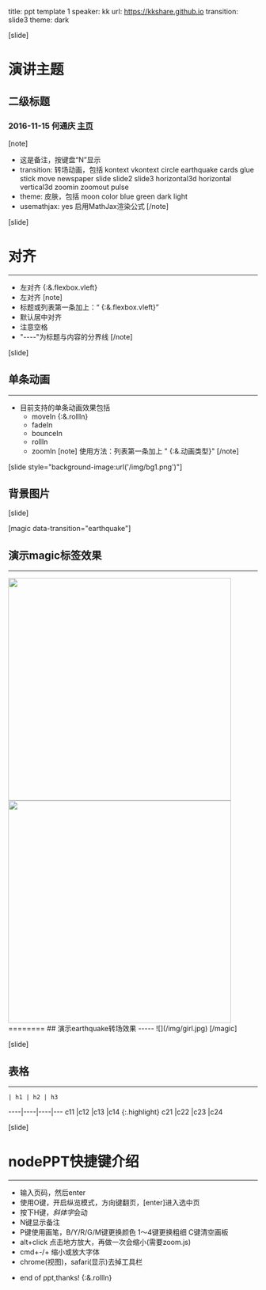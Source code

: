 title: ppt template 1
speaker: kk
url: https://kkshare.github.io
transition: slide3
theme: dark

[slide]

# 演讲主题
## 二级标题

### <font size=3>2016-11-15 何通庆 [主页](https://kkshare.github.io)</font>

[note]
- 这是备注，按键盘“N”显示
- transition: 转场动画，包括
 kontext vkontext circle earthquake cards glue stick move newspaper
 slide slide2 slide3
 horizontal3d horizontal vertical3d zoomin zoomout pulse
- theme: 皮肤，包括 moon color blue green dark light
- usemathjax: yes 启用MathJax渲染公式
[/note]

[slide]

# 对齐
----
- 左对齐 {:&.flexbox.vleft}
- 左对齐 
[note]
- 标题或列表第一条加上：“ {:&.flexbox.vleft}”
- 默认居中对齐
- 注意空格
- "----"为标题与内容的分界线
[/note]

[slide]

## 单条动画
----
- 目前支持的单条动画效果包括
    * moveIn {:&.rollIn}
    * fadeIn
    * bounceIn
    * rollIn
    * zoomIn
[note]
使用方法：列表第一条加上 " {:&.动画类型}"
[/note]

[slide style="background-image:url('/img/bg1.png')"]

## 背景图片

[slide]

[magic data-transition="earthquake"]
## 演示magic标签效果
-----
<div class="columns2">
    <img src="/img/girl.jpg" height="450">
    <img src="/img/girl.jpg" height="450">
</div>
========
## 演示earthquake转场效果
-----
![](/img/girl.jpg)
[/magic]

[slide]

## 表格
----
    | h1 | h2 | h3
----|----|----|---
c11 |c12 |c13 |c14 {:.highlight}
c21 |c22 |c23 |c24

[slide]
# nodePPT快捷键介绍
----
- 输入页码，然后enter
- 使用O键，开启纵览模式，方向键翻页，[enter]进入选中页
- 按下H键，*斜体字*会动
- N键显示备注
- P键使用画笔，B/Y/R/G/M键更换颜色 1～4键更换粗细 C键清空画板
- alt+click 点击地方放大，再做一次会缩小(需要zoom.js)
- cmd+-/+ 缩小或放大字体
- chrome(视图)，safari(显示)去掉工具栏
 * end of ppt,thanks! {:&.rollIn}
